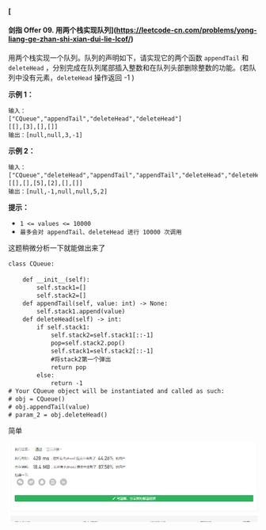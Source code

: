 #### [

#### 剑指 Offer 09. 用两个栈实现队列](https://leetcode-cn.com/problems/yong-liang-ge-zhan-shi-xian-dui-lie-lcof/)

用两个栈实现一个队列。队列的声明如下，请实现它的两个函数 `appendTail` 和 `deleteHead` ，分别完成在队列尾部插入整数和在队列头部删除整数的功能。(若队列中没有元素，`deleteHead` 操作返回 -1 )

 

**示例 1：**

```
输入：
["CQueue","appendTail","deleteHead","deleteHead"]
[[],[3],[],[]]
输出：[null,null,3,-1]
```

**示例 2：**

```
输入：
["CQueue","deleteHead","appendTail","appendTail","deleteHead","deleteHead"]
[[],[],[5],[2],[],[]]
输出：[null,-1,null,null,5,2]
```

**提示：**

- `1 <= values <= 10000`
- `最多会对 appendTail、deleteHead 进行 10000 次调用`



这题稍微分析一下就能做出来了

```
class CQueue:

    def __init__(self):
        self.stack1=[]
        self.stack2=[]
    def appendTail(self, value: int) -> None:
        self.stack1.append(value)
    def deleteHead(self) -> int:
        if self.stack1:
            self.stack2=self.stack1[::-1]
            pop=self.stack2.pop()
            self.stack1=self.stack2[::-1]
            #将stack2第一个弹出
            return pop
        else:
            return -1
# Your CQueue object will be instantiated and called as such:
# obj = CQueue()
# obj.appendTail(value)
# param_2 = obj.deleteHead()
```

简单

![1618222130506](readme.assets/1618222130506.png)

